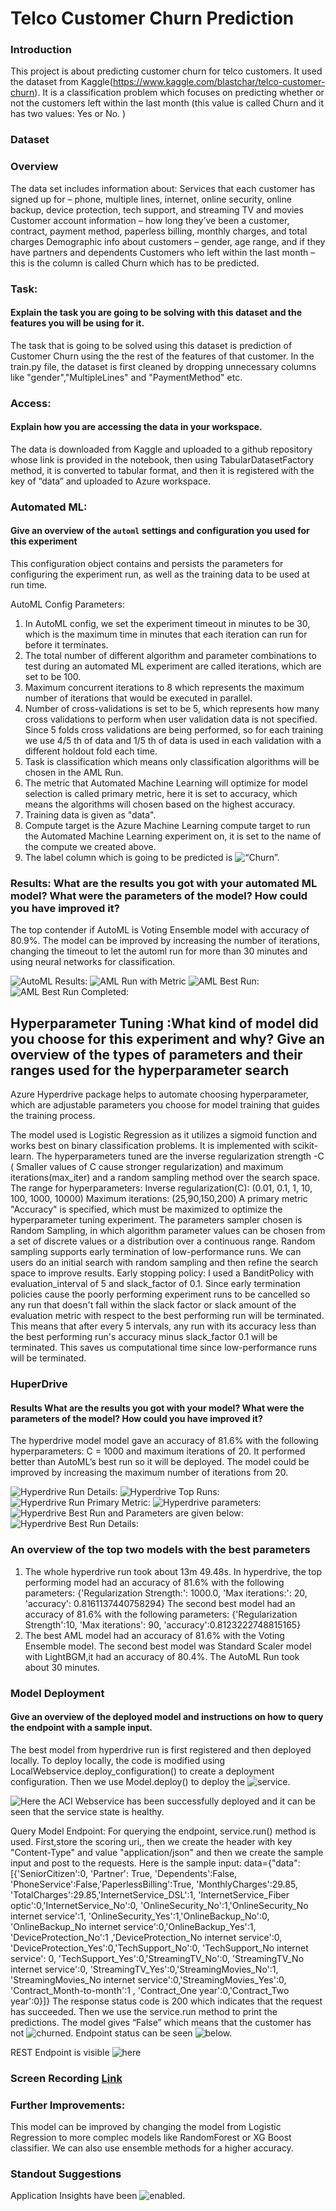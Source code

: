 

# Telco Customer Churn Prediction 
###   Introduction
This project is about predicting customer churn for telco customers. It used the dataset from Kaggle(https://www.kaggle.com/blastchar/telco-customer-churn). It is a classification problem which focuses on predicting whether or not the customers left within the last month (this value is called Churn and it has two values: Yes or No. )
### Dataset
### Overview

The data set includes information about: 
Services that each customer has signed up for – phone, multiple lines, internet, online security, online backup, device protection, tech support, and streaming TV and movies
Customer account information – how long they’ve been a customer, contract, payment method, paperless billing, monthly charges, and total charges
Demographic info about customers – gender, age range, and if they have partners and dependents
Customers who left within the last month – this is the column is called Churn which has to be predicted.


### Task: 
#### Explain the task you are going to be solving with this dataset and the features you will be using for it.
The task that is going to be solved using this dataset is prediction of Customer Churn using the the rest of the features of that customer. In the train.py file, the dataset is first cleaned by dropping unnecessary columns like  "gender","MultipleLines" and "PaymentMethod" etc.

### Access:
#### Explain how you are accessing the data in your workspace.

The data is downloaded from Kaggle and uploaded to a github repository whose link is provided in the notebook, then using TabularDatasetFactory method, it is converted to tabular format, and then it is registered with the key of “data” and uploaded to Azure workspace.


### Automated ML:
#### Give an overview of the `automl` settings and configuration you used for this experiment

This configuration object contains and persists the parameters for configuring the experiment run, as well as the training data to be used at run time. 

AutoML Config Parameters: 
   1. In AutoML config, we set the experiment timeout in minutes to be 30, which is the maximum time in minutes that each iteration can run for before it      terminates. 
   2. The total number of different algorithm and parameter combinations to test during an automated ML experiment are called iterations, which are set to be 100.
   3. Maximum concurrent iterations to 8 which represents the maximum number of iterations that would be executed in parallel.
   4. Number of cross-validations is set to be 5, which represents how many cross validations to perform when user validation data is not specified.  Since 5 folds cross validations are being performed, so for each training we use 4/5 th of data and 1/5 th of data is  used in each validation with a different holdout fold each time. 
   5. Task is classification which means only classification algorithms will be chosen in the AML Run.
   5. The metric that Automated Machine Learning will optimize for model selection is called primary metric, here it is set to accuracy, which means the algorithms will chosen based on the highest accuracy.
   6. Training data is given as "data".
   7. Compute target is the Azure Machine Learning compute target to run the Automated Machine Learning experiment on, it is set to the name of the compute we created above.
   8. The label column which is going to be predicted is ![“Churn”.](images/18.PNG)

### Results: What are the results you got with your automated ML model? What were the parameters of the model? How could you have improved it?
The  top contender if AutoML is Voting Ensemble model with accuracy of 80.9%. The model can be improved by increasing the number of iterations, changing the timeout to let the automl run for more than 30 minutes and using neural networks for classification.

![AutoML Results:](images/1.PNG)
![AML Run with Metric](images/2.PNG) 
![AML Best Run: ](images/3.PNG) 
![AML Best Run Completed: ](images/4.PNG) 

## Hyperparameter Tuning :What kind of model did you choose for this experiment and why? Give an overview of the types of parameters and their ranges used for the hyperparameter search

Azure Hyperdrive package helps to automate choosing hyperparameter, which are adjustable parameters you choose for model training that guides the training process.

The model used is Logistic Regression as it utilizes a sigmoid function and works best on binary classification problems. It is implemented with scikit-learn.
The hyperparameters tuned are the inverse regularization strength -C ( Smaller values of C cause stronger regularization) and maximum iterations(max_iter) and a random sampling method over the search space.
The range for hyperparameters: 
Inverse regularization(C): (0.01, 0.1, 1, 10, 100, 1000, 10000)
Maximum iterations: (25,90,150,200)
A primary metric "Accuracy" is specified, which must be maximized to optimize the hyperparameter tuning experiment.
The parameters sampler chosen is Random Sampling, in which algorithm parameter values can be chosen from a set of discrete values or a distribution over a continuous range. Random sampling supports early termination of low-performance runs. We can users do an initial search with random sampling and then refine the search space to improve results.
Early stopping policy: I used a BanditPolicy with evaluation_interval of 5 and slack_factor of 0.1. Since early termination policies cause the poorly performing experiment runs to be cancelled so any run that doesn't fall within the slack factor or slack amount of the evaluation metric with respect to the best performing run will be terminated. This means that after every 5 intervals, any run with its accuracy less than the best performing run's accuracy minus slack_factor 0.1 will be terminated. This saves us computational time since low-performance runs will be terminated.

### HuperDrive 
#### Results What are the results you got with your model? What were the parameters of the model? How could you have improved it?

The hyperdrive model model gave an accuracy of 81.6% with the following hyperparameters: C = 1000 and maximum iterations of 20. It performed better than AutoML’s best run so it will be deployed. The model could be improved by increasing the maximum number of iterations from 20.

![Hyperdrive Run Details:](images/6.PNG)
![Hyperdrive Top Runs:](images/7.PNG)
![Hyperdrive Run Primary Metric:](images/8.PNG)
![Hyperdrive parameters:](images/9.PNG)
![Hyperdrive Best Run and Parameters are given below:](images/10.PNG)
![Hyperdrive Best Run Details:](images/11.PNG)


### An overview of the top two models with the best parameters
1. The whole hyperdrive run took about 13m 49.48s. In hyperdrive, the top performing model had an accuracy of 81.6% with the following parameters:
{'Regularization Strength:': 1000.0,
 'Max iterations:': 20,
 'accuracy': 0.8161137440758294}
 The second best model had an accuracy of 81.6% with the following parameters:
{'Regularization Strength':10,
'Max iterations': 90,
'accuracy':0.8123222748815165}
2. The best AML model had an accuracy of 81.6% with the Voting Ensemble model. The second best model was Standard Scaler model with LightBGM,it had an accuracy of 80.4%. The AutoML Run took about 30 minutes.



### Model Deployment
#### Give an overview of the deployed model and instructions on how to query the endpoint with a sample input.
 
The best model from hyperdrive run is first registered and then deployed locally. To deploy locally, the code is modified using LocalWebservice.deploy_configuration() to create a deployment configuration. Then we use Model.deploy() to deploy the ![service.](images/12.PNG)





![Here the ACI Webservice has been successfully deployed and it can be seen that the service state is healthy.](images/13.PNG)



 
 
Query Model Endpoint: For querying the endpoint, service.run() method is used. First,store the scoring uri,, then we create the header with key "Content-Type" and value "application/json" and then we create the sample input and post to the requests. Here is the sample input: 
data={"data":[{'SeniorCitizen':0, 'Partner': True, 'Dependents':False, 'PhoneService':False,'PaperlessBilling':True, 'MonthlyCharges':29.85, 'TotalCharges':29.85,'InternetService_DSL':1, 'InternetService_Fiber optic':0,'InternetService_No':0, 'OnlineSecurity_No':1,'OnlineSecurity_No internet service':1, 'OnlineSecurity_Yes':1,'OnlineBackup_No':0, 'OnlineBackup_No internet service':0,'OnlineBackup_Yes':1, 'DeviceProtection_No':1 ,'DeviceProtection_No internet service':0, 'DeviceProtection_Yes':0,'TechSupport_No':0, 'TechSupport_No internet service': 0, 'TechSupport_Yes':0,'StreamingTV_No':0, 'StreamingTV_No internet service':0, 'StreamingTV_Yes':0,'StreamingMovies_No':1, 'StreamingMovies_No internet service':0,'StreamingMovies_Yes':0, 'Contract_Month-to-month':1 , 'Contract_One year':0,'Contract_Two year':0}]}
The response status code is 200 which indicates that the request has succeeded. Then we use the service.run method to print the predictions. The model gives “False” which means that the customer has not ![churned.](images/14.PNG)
Endpoint status can be seen ![below.](images/15.PNG)

REST Endpoint is visible ![here](images/16.PNG) 



### Screen Recording [Link](https://drive.google.com/file/d/1ESHHbGsoX0LrqtUuhcB1GBS_Ncj-z-4_/view?usp=sharing)

### Further Improvements: 
This model can be improved by changing the model from Logistic Regression to more complec models like RandomForest or XG Boost classifier. We can also use
ensemble methods for a higher accuracy. 

### Standout Suggestions
Application Insights have been ![enabled.](images/17.PNG)


